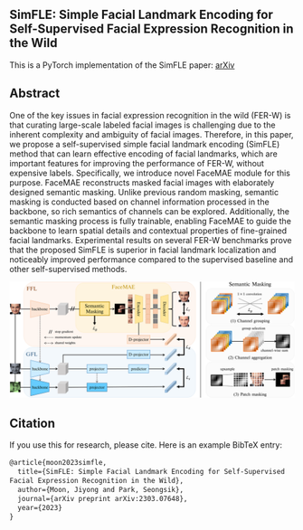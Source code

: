 ## SimFLE: Simple Facial Landmark Encoding for Self-Supervised Facial Expression Recognition in the Wild

This is a PyTorch implementation of the SimFLE paper: [arXiv](https://arxiv.org/abs/2303.07648)

## Abstract

One of the key issues in facial expression recognition in the wild (FER-W) is that curating large-scale labeled facial images is challenging due to the inherent complexity and ambiguity of facial images. Therefore, in this paper, we propose a self-supervised simple facial landmark encoding (SimFLE) method that can learn effective encoding of facial landmarks, which are important features for improving the performance of FER-W, without expensive labels. Specifically, we introduce novel FaceMAE module for this purpose. FaceMAE reconstructs masked facial images with elaborately designed semantic masking. Unlike previous random masking, semantic masking is conducted based on channel information processed in the backbone, so rich semantics of channels can be explored. Additionally, the semantic masking process is fully trainable, enabling FaceMAE to guide the backbone to learn spatial details and contextual properties of fine-grained facial landmarks. Experimental results on several FER-W benchmarks prove that the proposed SimFLE is superior in facial landmark localization and noticeably improved performance compared to the supervised baseline and other self-supervised methods.

<p align="center">
    <img width="1200" alt="simsiam" src="./src/architecture.png">
</p>

## Citation

If you use this for research, please cite. Here is an example BibTeX entry:

```
@article{moon2023simfle,
  title={SimFLE: Simple Facial Landmark Encoding for Self-Supervised Facial Expression Recognition in the Wild},
  author={Moon, Jiyong and Park, Seongsik},
  journal={arXiv preprint arXiv:2303.07648},
  year={2023}
}
```
